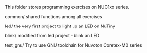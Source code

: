 This folder stores programming exercises on NUC1xx series.

common/	shared functions among all exercises

led/	the very first project to light up an LED on NuTiny

blink/	modified from led project - blink an LED

test\_gnu/	Try to use GNU toolchain for Nuvoton Coretex-M0 series



